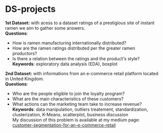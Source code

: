 # DS-projects

**1st Dataset:** with acess to a dataset ratings of a prestigious site of instant ramen we aim to gather some answers.<br />
**Questions**: 
- How is ramen manufacturing internationally distributed? <br />
- How are the ramen ratings distributed per the greater ramen productors? <br />
- Is there a relation between the ratings and the product's style? <br />
**Keywords**: exploratory data analysis (EDA), boxplot


**2nd Dataset:** with informations from an e-commerce retail platform located in United Kingdom. <br />
**Questions**: <br />
- Who are the people eligible to join the loyalty program?<br />
- What are the main characteristics of these customers?<br />
- What actions can the marketing team take to increase revenue?<br />
**Keywords**: data manipulation, outliers treatement, standardization, clusterization, K-Means, scatterplot, business discussion<br />
My discussion of this problem is available at my medium page:<br />
[customer-segmentation-for-an-e-commerce-retail](https://medium.com/@rhowsane/costumer-segmentation-for-an-e-commerce-retail-2a790efd943f)
